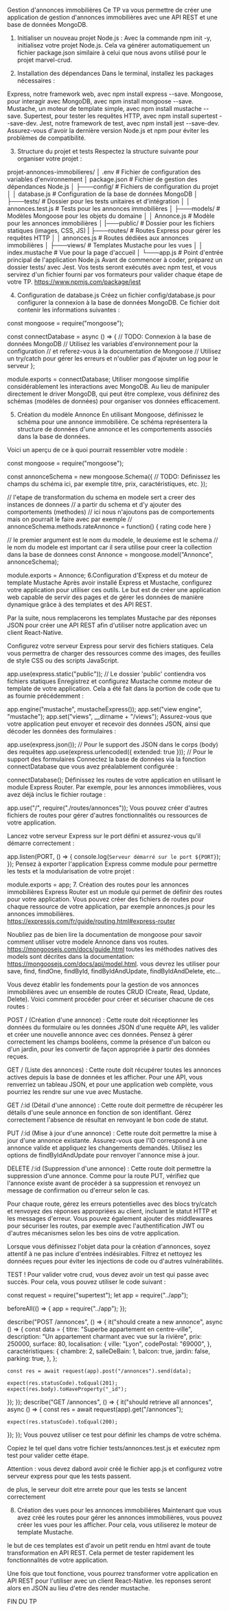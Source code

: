 Gestion d'annonces immobilières
Ce TP va vous permettre de créer une application de gestion d'annonces immobilières avec une API REST et une base de données MongoDB.

1. Initialiser un nouveau projet Node.js :
Avec la commande npm init -y, initialisez votre projet Node.js. Cela va générer automatiquement un fichier package.json similaire à celui que nous avons utilisé pour le projet marvel-crud.

2. Installation des dépendances
Dans le terminal, installez les packages nécessaires :

Express, notre framework web, avec npm install express --save.
Mongoose, pour interagir avec MongoDB, avec npm install mongoose --save.
Mustache, un moteur de template simple, avec npm install mustache --save.
Supertest, pour tester les requêtes HTTP, avec npm install supertest --save-dev.
Jest, notre framework de test, avec npm install jest --save-dev.
Assurez-vous d'avoir la dernière version Node.js et npm pour éviter les problèmes de compatibilité.

3. Structure du projet et tests
Respectez la structure suivante pour organiser votre projet :

projet-annonces-immobilieres/
│   .env                     # Fichier de configuration des variables d'environnement
│   package.json             # Fichier de gestion des dépendances Node.js
│
├───config/                  # Fichiers de configuration du projet
│   │   database.js          # Configuration de la base de données MongoDB
│
├───tests/                   # Dossier pour les tests unitaires et d'intégration
│   │   annonces.test.js     # Tests pour les annonces immobilières
│
├───models/                  # Modèles Mongoose pour les objets du domaine
│   │   Annonce.js           # Modèle pour les annonces immobilières
│
|───public/                  # Dossier pour les fichiers statiques (images, CSS, JS)
|
├───routes/                  # Routes Express pour gérer les requêtes HTTP
│   │   annonces.js          # Routes dédiées aux annonces immobilières
│
├───views/                   # Templates Mustache pour les vues
│   │   index.mustache       # Vue pour la page d'accueil
│
└───app.js                   # Point d'entrée principal de l'application Node.js
Avant de commencer à coder, préparez un dossier tests/ avec Jest. Vos tests seront exécutés avec npm test, et vous servirez d'un fichier fourni par vos formateurs pour valider chaque étape de votre TP. https://www.npmjs.com/package/jest

4. Configuration de database.js
Créez un fichier config/database.js pour configurer la connexion à la base de données MongoDB. Ce fichier doit contenir les informations suivantes :

const mongoose = require("mongoose");

const connectDatabase = async () => {
  // TODO: Connexion à la base de données MongoDB
  // Utilisez les variables d'environnement pour la configuration
  // et referez-vous à la documentation de Mongoose
  // Utilisez un try/catch pour gérer les erreurs et n'oublier pas d'ajouter un log pour le serveur
};

module.exports = connectDatabase;
Utiliser mongoose simplifie considérablement les interactions avec MongoDB. Au lieu de manipuler directement le driver MongoDB, qui peut être complexe, vous définirez des schémas (modèles de données) pour organiser vos données efficacement.

5. Création du modèle Annonce
En utilisant Mongoose, définissez le schéma pour une annonce immobilière. Ce schéma représentera la structure de données d'une annonce et les comportements associés dans la base de données.

Voici un aperçu de ce à quoi pourrait ressembler votre modèle :

const mongoose = require("mongoose");

const annonceSchema = new mongoose.Schema({
  // TODO: Définissez les champs du schéma ici, par exemple titre, prix, caractéristiques, etc.
});

// l'etape de transformation du schema en modele sert a creer des instances de donnees
// a partir du schema et d'y ajouter des comportements (methodes)
// ici nous n'ajoutons pas de comportements mais on pourrait le faire avec par exemple
// annonceSchema.methods.rateAnnonce = function() { rating code here }

// le premier argument est le nom du modele, le deuxieme est le schema
// le nom du modele est important car il sera utilise pour creer la collection dans la base de donnees
const Annonce = mongoose.model("Annonce", annonceSchema);

module.exports = Annonce;
6.Configuration d'Express et du moteur de template Mustache
Après avoir installé Express et Mustache, configurez votre application pour utiliser ces outils. Le but est de créer une application web capable de servir des pages et de gérer les données de manière dynamique grâce à des templates et des API REST.

Par la suite, nous remplacerons les templates Mustache par des réponses JSON pour créer une API REST afin d'utiliser notre application avec un client React-Native.

Configurez votre serveur Express pour servir des fichiers statiques. Cela vous permettra de charger des ressources comme des images, des feuilles de style CSS ou des scripts JavaScript.

app.use(express.static("public")); // Le dossier 'public' contiendra vos fichiers statiques
Enregistrez et configurez Mustache comme moteur de template de votre application. Cela a été fait dans la portion de code que tu as fournie précédemment :

app.engine("mustache", mustacheExpress());
app.set("view engine", "mustache");
app.set("views", __dirname + "/views");
Assurez-vous que votre application peut envoyer et recevoir des données JSON, ainsi que décoder les données des formulaires :

app.use(express.json()); // Pour le support des JSON dans le corps (body) des requêtes
app.use(express.urlencoded({ extended: true })); // Pour le support des formulaires
Connectez la base de données via la fonction connectDatabase que vous avez préalablement configurée :

connectDatabase();
Définissez les routes de votre application en utilisant le module Express Router. Par exemple, pour les annonces immobilières, vous avez déjà inclus le fichier routage :

app.use("/", require("./routes/annonces"));
Vous pouvez créer d'autres fichiers de routes pour gérer d'autres fonctionnalités ou ressources de votre application.

Lancez votre serveur Express sur le port défini et assurez-vous qu'il démarre correctement :

app.listen(PORT, () => {
  console.log(`Serveur démarré sur le port ${PORT}`);
});
Pensez à exporter l'application Express comme module pour permettre les tests et la modularisation de votre projet :

module.exports = app;
7. Création des routes pour les annonces immobilières
Express Router est un module qui permet de définir des routes pour votre application. Vous pouvez créer des fichiers de routes pour chaque ressource de votre application, par exemple annonces.js pour les annonces immobilières. https://expressjs.com/fr/guide/routing.html#express-router

Noubliez pas de bien lire la documentation de mongoose pour savoir comment utiliser votre modele Annonce dans vos routes. https://mongoosejs.com/docs/guide.html toutes les méthodes natives des models sont décrites dans la documentation: https://mongoosejs.com/docs/api/model.html. vous devrez les utiliser pour save, find, findOne, findById, findByIdAndUpdate, findByIdAndDelete, etc...

Vous devez établir les fondements pour la gestion de vos annonces immobilières avec un ensemble de routes CRUD (Create, Read, Update, Delete). Voici comment procéder pour créer et sécuriser chacune de ces routes :

POST / (Création d'une annonce) :
Cette route doit réceptionner les données du formulaire ou les données JSON d'une requête API, les valider et créer une nouvelle annonce avec ces données. Pensez à gérer correctement les champs booléens, comme la présence d'un balcon ou d'un jardin, pour les convertir de façon appropriée à partir des données reçues.

GET / (Liste des annonces) :
Cette route doit récupérer toutes les annonces actives depuis la base de données et les afficher. Pour une API, vous renverriez un tableau JSON, et pour une application web complète, vous pourriez les rendre sur une vue avec Mustache.

GET /:id (Détail d'une annonce) :
Cette route doit permettre de récupérer les détails d'une seule annonce en fonction de son identifiant. Gérez correctement l'absence de résultat en renvoyant le bon code de statut.

PUT /:id (Mise à jour d'une annonce) :
Cette route doit permettre la mise à jour d'une annonce existante. Assurez-vous que l'ID correspond à une annonce valide et appliquez les changements demandés. Utilisez les options de findByIdAndUpdate pour renvoyer l'annonce mise à jour.

DELETE /:id (Suppression d'une annonce) :
Cette route doit permettre la suppression d'une annonce. Comme pour la route PUT, vérifiez que l'annonce existe avant de procéder à sa suppression et renvoyez un message de confirmation ou d'erreur selon le cas.

Pour chaque route, gérez les erreurs potentielles avec des blocs try/catch et renvoyez des réponses appropriées au client, incluant le statut HTTP et les messages d'erreur. Vous pouvez également ajouter des middlewares pour sécuriser les routes, par exemple avec l'authentification JWT ou d'autres mécanismes selon les bes oins de votre application.

Lorsque vous définissez l'objet data pour la création d'annonces, soyez attentif à ne pas inclure d'entrées indésirables. Filtrez et nettoyez les données reçues pour éviter les injections de code ou d'autres vulnérabilités.

TEST !
Pour valider votre crud, vous devez avoir un test qui passe avec succès. Pour cela, vous pouvez utiliser le code suivant :

const request = require("supertest");
let app = require("../app");

beforeAll(() => {
  app = require("../app");
});

describe("POST /annonces", () => {
  it("should create a new annonce", async () => {
    const data = {
      titre: "Superbe appartement en centre-ville",
      description: "Un appartement charmant avec vue sur la rivière",
      prix: 250000,
      surface: 80,
      localisation: {
        ville: "Lyon",
        codePostal: "69000",
      },
      caractéristiques: {
        chambre: 2,
        salleDeBain: 1,
        balcon: true,
        jardin: false,
        parking: true,
      },
    };

    const res = await request(app).post("/annonces").send(data);

    expect(res.statusCode).toEqual(201);
    expect(res.body).toHaveProperty("_id");
  });
});
describe("GET /annonces", () => {
  it("should retrieve all annonces", async () => {
    const res = await request(app).get("/annonces");

    expect(res.statusCode).toEqual(200);
  });
});
Vous pouvez utiliser ce test pour définir les champs de votre schéma.

Copiez le tel quel dans votre fichier tests/annonces.test.js et exécutez npm test pour valider cette étape.

Attention : vous devez dabord avoir créé le fichier app.js et configurez votre serveur express pour que les tests passent.

de plus, le serveur doit etre arrete pour que les tests se lancent correctement

8. Création des vues pour les annonces immobilières
Maintenant que vous avez créé les routes pour gérer les annonces immobilières, vous pouvez créer les vues pour les afficher. Pour cela, vous utiliserez le moteur de template Mustache.

le but de ces templates est d'avoir un petit rendu en html avant de toute transformation en API REST. Cela permet de tester rapidement les fonctionnalités de votre application.

Une fois que tout fonctione, vous pourrez transformer votre application en API REST pour l'utiliser avec un client React-Native. les reponses seront alors en JSON au lieu d'etre des render mustache.

FIN DU TP